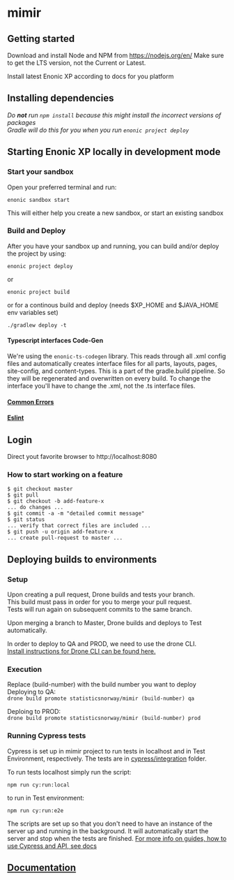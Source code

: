 # mimir

## Getting started

Download and install Node and NPM from https://nodejs.org/en/
Make sure to get the LTS version, not the Current or Latest.

Install latest Enonic XP according to docs for you platform

## Installing dependencies
*Do **not** run `npm install` because this might install the incorrect versions of packages*
*<br>Gradle will do this for you when you run `enonic project deploy`*

## Starting Enonic XP locally in development mode
### Start your sandbox
Open your preferred terminal and run: 
```
enonic sandbox start
```
This will either help you create a new sandbox, or start an existing sandbox

### Build and Deploy
After you have your sandbox up and running, you can build and/or deploy the project by using:
```
enonic project deploy
```
or
```
enonic project build
```
or for a continous build and deploy (needs $XP_HOME and $JAVA_HOME env variables set)
```
./gradlew deploy -t
```

#### Typescript interfaces Code-Gen
We're using the `enonic-ts-codegen` library. This reads through all .xml config files and automatically creates interface files for all parts, layouts, pages, site-config, and content-types. This is a part of the gradle.build pipeline. So they will be regenerated and overwritten on every build. To change the interface you'll have to change the .xml, not the .ts interface files.

#### [Common Errors](./docs/CommonErrors.md)
#### [Eslint](./docs/Eslint.md)

## Login
Direct yout favorite browser to http://localhost:8080

### How to start working on a feature
```
$ git checkout master
$ git pull
$ git checkout -b add-feature-x
... do changes ...
$ git commit -a -m "detailed commit message"
$ git status
... verify that correct files are included ...
$ git push -u origin add-feature-x
... create pull-request to master ...
```

## Deploying builds to environments
### Setup
Upon creating a pull request, Drone builds and tests your branch.  
This build must pass in order for you to merge your pull request.   
Tests will run again on subsequent commits to the same branch.

Upon merging a branch to Master, Drone builds and deploys to Test automatically. 

In order to deploy to QA and PROD, we need to use the drone CLI.   
[Install instructions for Drone CLI can be found here.](https://docs.drone.io/cli/install/)

### Execution
Replace (build-number) with the build number you want to deploy   
Deploying to QA:   
`drone build promote statisticsnorway/mimir (build-number) qa` 

Deploing to PROD:   
`drone build promote statisticsnorway/mimir (build-number) prod`

### Running Cypress tests
Cypress is set up in mimir project to run tests in localhost and in Test Environment, respectively.
The tests are in [cypress/integration](cypress/integration) folder.

To run tests localhost simply run the script:
```
npm run cy:run:local 
```
to run in Test environment:
```
npm run cy:run:e2e
```
The scripts are set up so that you don't need to have an instance of the server up and running in the background. 
It will automatically start the server and stop when the tests are finished. 
[For more info on guides, how to use Cypress and API, see docs](https://docs.cypress.io/)
## [Documentation](./docs/README.md)
